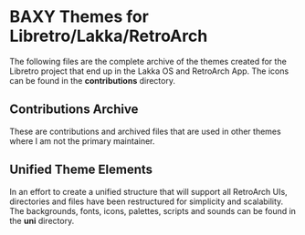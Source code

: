 # BAXY Themes for Libretro/Lakka/RetroArch
The following files are the complete archive of the themes created for the Libretro project that end up in the Lakka OS and RetroArch App. The icons can be found in the **contributions** directory.
## Contributions Archive
These are contributions and archived files that are used in other themes where I am not the primary maintainer.
## Unified Theme Elements
In an effort to  create a unified structure that will support all RetroArch UIs, directories and files have been restructured for simplicity and scalability.  The backgrounds, fonts, icons, palettes, scripts and sounds can be found in the **uni** directory.

